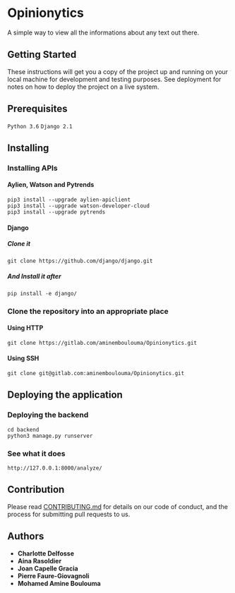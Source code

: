 # Opinionytics

A simple way to view all the informations about any text out there.

## Getting Started 

These instructions will get you a copy of the project up and running on your local machine for development and testing purposes. See deployment for notes on how to deploy the project on a live system.

## Prerequisites

```Python 3.6```
```Django 2.1```

## Installing

### Installing APIs

#### Aylien, Watson and Pytrends

```
pip3 install --upgrade aylien-apiclient
pip3 install --upgrade watson-developer-cloud
pip3 install --upgrade pytrends
```
#### Django

##### Clone it 

```git clone https://github.com/django/django.git```

##### And Install it after

```pip install -e django/```

### Clone the repository into an appropriate place

#### Using HTTP

```git clone https://gitlab.com/aminemboulouma/Opinionytics.git```

#### Using SSH

```git clone git@gitlab.com:aminemboulouma/Opinionytics.git```

## Deploying the application

### Deploying the backend

```
cd backend
python3 manage.py runserver
```

### See what it does

```http://127.0.0.1:8000/analyze/ ```

## Contribution

Please read [CONTRIBUTING.md](#) for details on our code of conduct, and the process for submitting pull requests to us.

## Authors

* __Charlotte Delfosse__
* __Aina Rasoldier__
* __Joan Capelle Gracia__
* __Pierre Faure-Giovagnoli__
* __Mohamed Amine Boulouma__
